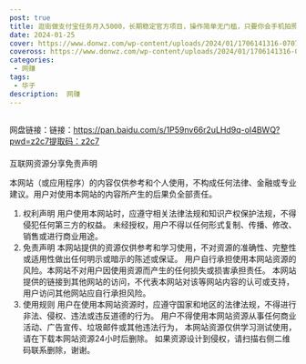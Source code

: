 ```yaml
---
post: true
title: 逛街做支付宝任务月入5000，长期稳定官方项目，操作简单无门槛，只要你会手机拍照就能做
date: 2024-01-25
cover: https://www.donwz.com/wp-content/uploads/2024/01/1706141316-07079114217c34e.jpg
coveross: https://www.donwz.com/wp-content/uploads/2024/01/1706141316-07079114217c34e.jpg
categories:
 - 网赚
tags:
 - 华子
description:  网赚
---
```


##
网盘链接：链接：https://pan.baidu.com/s/1P59nv66r2uLHd9q-oI4BWQ?pwd=z2c7提取码：z2c7

####
互联网资源分享免责声明

本网站（或应用程序）的内容仅供参考和个人使用，不构成任何法律、金融或专业建议。用户对使用本网站的内容所产生的后果负全部责任。

1. 权利声明
用户使用本网站时，应遵守相关法律法规和知识产权保护法规，不得侵犯任何第三方的权益。
未经授权，用户不得以任何形式复制、传播、修改、销售或进行商业用途。
2. 免责声明
本网站提供的资源仅供参考和学习使用，不对资源的准确性、完整性或适用性做出任何明示或暗示的陈述或保证。
用户自行承担使用本网站资源的风险。本网站不对用户因使用资源而产生的任何损失或损害承担责任。
本网站提供的链接到其他网站的访问，不代表本网站对该等网站内容的认可或支持，用户访问其他网站应自行承担风险。
3. 使用规则
用户在使用本网站资源时，应遵守国家和地区的法律法规，不得进行非法、侵权、违法或违反道德的行为。
用户不得使用本网站资源从事任何商业活动、广告宣传、垃圾邮件或其他违法行为，
本网站资源仅供学习测试使用，请在下载本网站资源24小时后删除。
如果资源设计到侵权，请扫描右侧二维码联系删除，谢谢。
